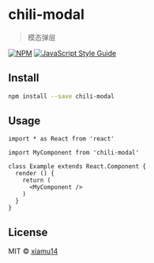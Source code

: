 # chili-modal

> 模态弹层

[![NPM](https://img.shields.io/npm/v/chili-modal.svg)](https://www.npmjs.com/package/chili-modal) [![JavaScript Style Guide](https://img.shields.io/badge/code_style-standard-brightgreen.svg)](https://standardjs.com)

## Install

```bash
npm install --save chili-modal
```

## Usage

```tsx
import * as React from 'react'

import MyComponent from 'chili-modal'

class Example extends React.Component {
  render () {
    return (
      <MyComponent />
    )
  }
}
```

## License

MIT © [xiamu14](https://github.com/xiamu14)
